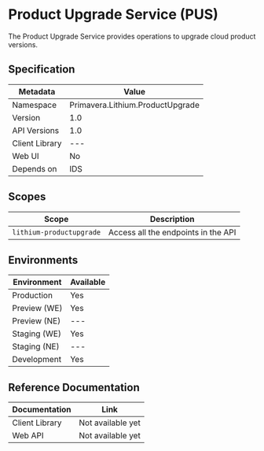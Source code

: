 # Product Upgrade Service (PUS)

The Product Upgrade Service provides operations to upgrade cloud product versions.

## Specification

| Metadata | Value |
| - | - |
| Namespace | Primavera.Lithium.ProductUpgrade |
| Version | 1.0 |
| API Versions | 1.0 |
| Client Library | --- |
| Web UI | No |
| Depends on | IDS |

## Scopes

| Scope | Description |
| - | - |
| `lithium-productupgrade` | Access all the endpoints in the API |

## Environments

| Environment | Available |
| - | - |
| Production | Yes |
| Preview (WE) | Yes |
| Preview (NE) | --- |
| Staging (WE) | Yes |
| Staging (NE) | --- |
| Development | Yes |

## Reference Documentation

| Documentation | Link |
| - | - |
| Client Library | Not available yet |
| Web API | Not available yet |
